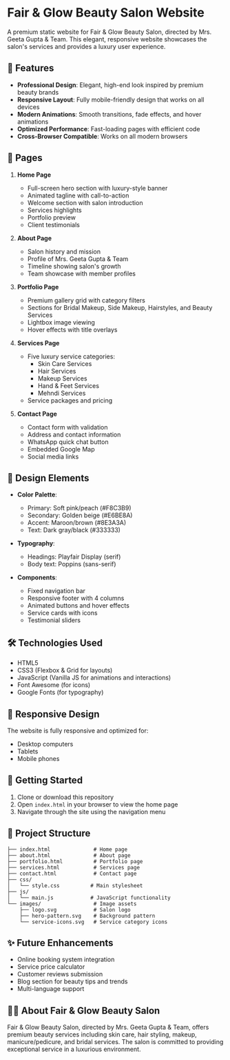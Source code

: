 # Fair & Glow Beauty Salon Website

A premium static website for Fair & Glow Beauty Salon, directed by Mrs. Geeta Gupta & Team. This elegant, responsive website showcases the salon's services and provides a luxury user experience.

## 🌟 Features

- **Professional Design**: Elegant, high-end look inspired by premium beauty brands
- **Responsive Layout**: Fully mobile-friendly design that works on all devices
- **Modern Animations**: Smooth transitions, fade effects, and hover animations
- **Optimized Performance**: Fast-loading pages with efficient code
- **Cross-Browser Compatible**: Works on all modern browsers

## 📄 Pages

1. **Home Page**
   - Full-screen hero section with luxury-style banner
   - Animated tagline with call-to-action
   - Welcome section with salon introduction
   - Services highlights
   - Portfolio preview
   - Client testimonials

2. **About Page**
   - Salon history and mission
   - Profile of Mrs. Geeta Gupta & Team
   - Timeline showing salon's growth
   - Team showcase with member profiles

3. **Portfolio Page**
   - Premium gallery grid with category filters
   - Sections for Bridal Makeup, Side Makeup, Hairstyles, and Beauty Services
   - Lightbox image viewing
   - Hover effects with title overlays

4. **Services Page**
   - Five luxury service categories:
     - Skin Care Services
     - Hair Services
     - Makeup Services
     - Hand & Feet Services
     - Mehndi Services
   - Service packages and pricing

5. **Contact Page**
   - Contact form with validation
   - Address and contact information
   - WhatsApp quick chat button
   - Embedded Google Map
   - Social media links

## 🎨 Design Elements

- **Color Palette**:
  - Primary: Soft pink/peach (#F8C3B9)
  - Secondary: Golden beige (#E6BE8A)
  - Accent: Maroon/brown (#8E3A3A)
  - Text: Dark gray/black (#333333)

- **Typography**:
  - Headings: Playfair Display (serif)
  - Body text: Poppins (sans-serif)

- **Components**:
  - Fixed navigation bar
  - Responsive footer with 4 columns
  - Animated buttons and hover effects
  - Service cards with icons
  - Testimonial sliders

## 🛠️ Technologies Used

- HTML5
- CSS3 (Flexbox & Grid for layouts)
- JavaScript (Vanilla JS for animations and interactions)
- Font Awesome (for icons)
- Google Fonts (for typography)

## 📱 Responsive Design

The website is fully responsive and optimized for:
- Desktop computers
- Tablets
- Mobile phones

## 🚀 Getting Started

1. Clone or download this repository
2. Open `index.html` in your browser to view the home page
3. Navigate through the site using the navigation menu

## 📂 Project Structure

```
├── index.html              # Home page
├── about.html              # About page
├── portfolio.html          # Portfolio page
├── services.html           # Services page
├── contact.html            # Contact page
├── css/
│   └── style.css          # Main stylesheet
├── js/
│   └── main.js            # JavaScript functionality
└── images/                 # Image assets
    ├── logo.svg            # Salon logo
    ├── hero-pattern.svg    # Background pattern
    └── service-icons.svg   # Service category icons
```

## ✨ Future Enhancements

- Online booking system integration
- Service price calculator
- Customer reviews submission
- Blog section for beauty tips and trends
- Multi-language support

## 👩‍💼 About Fair & Glow Beauty Salon

Fair & Glow Beauty Salon, directed by Mrs. Geeta Gupta & Team, offers premium beauty services including skin care, hair styling, makeup, manicure/pedicure, and bridal services. The salon is committed to providing exceptional service in a luxurious environment.